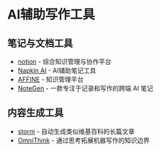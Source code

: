 # AI辅助写作工具

## 笔记与文档工具

- [notion](https://www.notion.so/) - 综合知识管理与协作平台
- [Napkin AI](https://www.napkin.ai/) - AI辅助笔记工具
- [AFFINE](https://affine.pro/) - 知识管理平台
- [NoteGen](https://github.com/codexu/note-gen) - 一款专注于记录和写作的跨端 AI 笔记

## 内容生成工具

- [storm](https://github.com/stanford-oval/storm) - 自动生成类似维基百科的长篇文章
- [OmniThink](https://zjunlp.github.io/project/OmniThink/) - 通过思考拓展机器写作的知识边界
